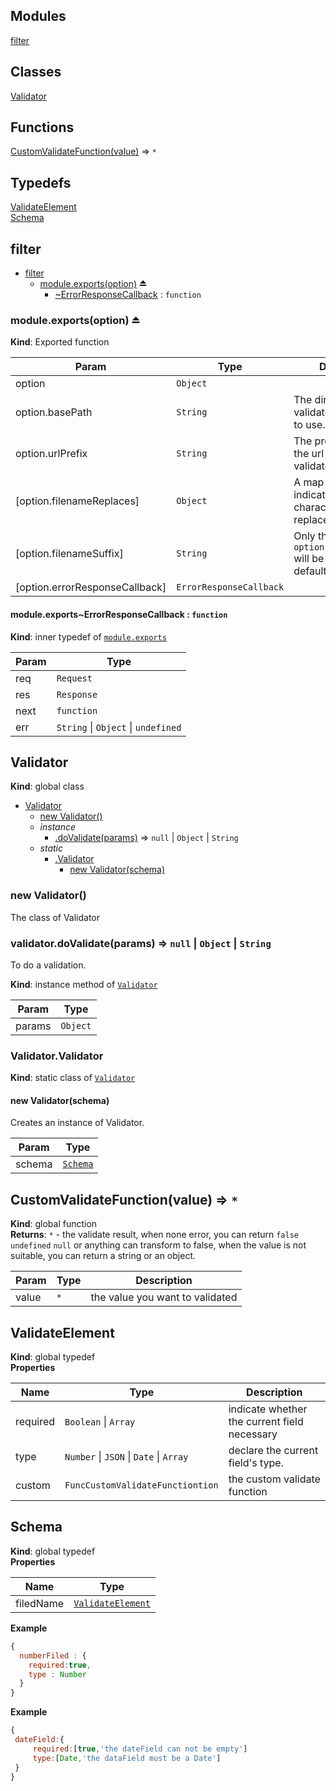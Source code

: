 ## Modules

<dl>
<dt><a href="#module_filter">filter</a></dt>
<dd></dd>
</dl>

## Classes

<dl>
<dt><a href="#Validator">Validator</a></dt>
<dd></dd>
</dl>

## Functions

<dl>
<dt><a href="#CustomValidateFunction">CustomValidateFunction(value)</a> ⇒ <code>*</code></dt>
<dd></dd>
</dl>

## Typedefs

<dl>
<dt><a href="#ValidateElement">ValidateElement</a></dt>
<dd></dd>
<dt><a href="#Schema">Schema</a></dt>
<dd></dd>
</dl>

<a name="module_filter"></a>

## filter

* [filter](#module_filter)
    * [module.exports(option)](#exp_module_filter--module.exports) ⏏
        * [~ErrorResponseCallback](#module_filter--module.exports..ErrorResponseCallback) : <code>function</code>

<a name="exp_module_filter--module.exports"></a>

### module.exports(option) ⏏
**Kind**: Exported function  

| Param | Type | Description |
| --- | --- | --- |
| option | <code>Object</code> |  |
| option.basePath | <code>String</code> | The directory of validator schema files to use. |
| option.urlPrefix | <code>String</code> | The prefix string of the url path to validate. |
| [option.filenameReplaces] | <code>Object</code> | A map of data to indicate which characters to be replaced. |
| [option.filenameSuffix] | <code>String</code> | Only the files end with `option.filenameSuffix` will be processed. The default value is `.js` . |
| [option.errorResponseCallback] | <code>ErrorResponseCallback</code> |  |

<a name="module_filter--module.exports..ErrorResponseCallback"></a>

#### module.exports~ErrorResponseCallback : <code>function</code>
**Kind**: inner typedef of [<code>module.exports</code>](#exp_module_filter--module.exports)  

| Param | Type |
| --- | --- |
| req | <code>Request</code> | 
| res | <code>Response</code> | 
| next | <code>function</code> | 
| err | <code>String</code> \| <code>Object</code> \| <code>undefined</code> | 

<a name="Validator"></a>

## Validator
**Kind**: global class  

* [Validator](#Validator)
    * [new Validator()](#new_Validator_new)
    * _instance_
        * [.doValidate(params)](#Validator+doValidate) ⇒ <code>null</code> \| <code>Object</code> \| <code>String</code>
    * _static_
        * [.Validator](#Validator.Validator)
            * [new Validator(schema)](#new_Validator.Validator_new)

<a name="new_Validator_new"></a>

### new Validator()
The class of Validator

<a name="Validator+doValidate"></a>

### validator.doValidate(params) ⇒ <code>null</code> \| <code>Object</code> \| <code>String</code>
To do a validation.

**Kind**: instance method of [<code>Validator</code>](#Validator)  

| Param | Type |
| --- | --- |
| params | <code>Object</code> | 

<a name="Validator.Validator"></a>

### Validator.Validator
**Kind**: static class of [<code>Validator</code>](#Validator)  
<a name="new_Validator.Validator_new"></a>

#### new Validator(schema)
Creates an instance of Validator.


| Param | Type |
| --- | --- |
| schema | [<code>Schema</code>](#Schema) | 

<a name="CustomValidateFunction"></a>

## CustomValidateFunction(value) ⇒ <code>\*</code>
**Kind**: global function  
**Returns**: <code>\*</code> - the validate result, when none error, you can return `false` `undefined` `null` or anything can transform to false, when the value is not suitable, you can return a string or an object.  

| Param | Type | Description |
| --- | --- | --- |
| value | <code>\*</code> | the value you want to validated |

<a name="ValidateElement"></a>

## ValidateElement
**Kind**: global typedef  
**Properties**

| Name | Type | Description |
| --- | --- | --- |
| required | <code>Boolean</code> \| <code>Array</code> | indicate whether the current field necessary |
| type | <code>Number</code> \| <code>JSON</code> \| <code>Date</code> \| <code>Array</code> | declare the current field's type. |
| custom | <code>FuncCustomValidateFunctiontion</code> | the custom validate function |

<a name="Schema"></a>

## Schema
**Kind**: global typedef  
**Properties**

| Name | Type |
| --- | --- |
| filedName | [<code>ValidateElement</code>](#ValidateElement) | 

**Example**  
```javascript{  numberFiled : {    required:true,    type : Number  }}```
**Example**  
```javascript{ dateField:{     required:[true,'the dateField can not be empty']     type:[Date,'the dataField must be a Date'] }}```
